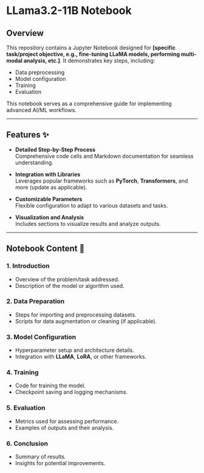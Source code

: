 # LLama3.2-11B Notebook

## Overview

This repository contains a Jupyter Notebook designed for **[specific task/project objective, e.g., fine-tuning LLaMA models, performing multi-modal analysis, etc.]**. It demonstrates key steps, including:

- Data preprocessing
- Model configuration
- Training
- Evaluation

This notebook serves as a comprehensive guide for implementing advanced AI/ML workflows.

---

## Features ✨

- **Detailed Step-by-Step Process**  
  Comprehensive code cells and Markdown documentation for seamless understanding.

- **Integration with Libraries**  
  Leverages popular frameworks such as **PyTorch**, **Transformers**, and more (update as applicable).

- **Customizable Parameters**  
  Flexible configuration to adapt to various datasets and tasks.

- **Visualization and Analysis**  
  Includes sections to visualize results and analyze outputs.

---

## Notebook Content 📒

### 1. **Introduction**
   - Overview of the problem/task addressed.
   - Description of the model or algorithm used.

### 2. **Data Preparation**
   - Steps for importing and preprocessing datasets.
   - Scripts for data augmentation or cleaning (if applicable).

### 3. **Model Configuration**
   - Hyperparameter setup and architecture details.
   - Integration with **LLaMA**, **LoRA**, or other frameworks.

### 4. **Training**
   - Code for training the model.
   - Checkpoint saving and logging mechanisms.

### 5. **Evaluation**
   - Metrics used for assessing performance.
   - Examples of outputs and their analysis.

### 6. **Conclusion**
   - Summary of results.
   - Insights for potential improvements.


